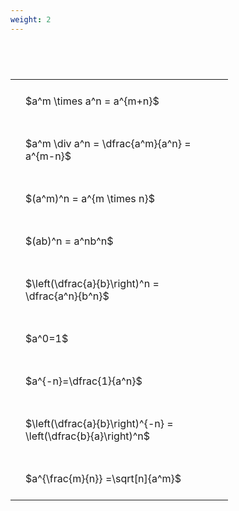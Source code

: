 ```yaml
---
weight: 2
---
```


#  
<br>
<style type="text/css">
#T_b02fe th.col_heading {
  text-align: left;
  font-size: 1em;
}
#T_b02fe td {
  text-align: left;
  font-size: 1em;
  padding: 1.5em;
}
#T_b02fe_row0_col0, #T_b02fe_row1_col0, #T_b02fe_row2_col0, #T_b02fe_row3_col0, #T_b02fe_row4_col0, #T_b02fe_row5_col0, #T_b02fe_row6_col0, #T_b02fe_row7_col0, #T_b02fe_row8_col0 {
  width: 300px;
  white-space: pre-wrap;
}
</style>
<table id="T_b02fe">
  <thead>
  </thead>
  <tbody>
    <tr>
      <td id="T_b02fe_row0_col0" class="data row0 col0" >$a^m \times a^n = a^{m+n}$</td>
    </tr>
    <tr>
      <td id="T_b02fe_row1_col0" class="data row1 col0" >$a^m \div a^n = \dfrac{a^m}{a^n} = a^{m-n}$</td>
    </tr>
    <tr>
      <td id="T_b02fe_row2_col0" class="data row2 col0" >$(a^m)^n = a^{m \times n}$</td>
    </tr>
    <tr>
      <td id="T_b02fe_row3_col0" class="data row3 col0" >$(ab)^n = a^nb^n$</td>
    </tr>
    <tr>
      <td id="T_b02fe_row4_col0" class="data row4 col0" >$\left(\dfrac{a}{b}\right)^n = \dfrac{a^n}{b^n}$</td>
    </tr>
    <tr>
      <td id="T_b02fe_row5_col0" class="data row5 col0" >$a^0=1$</td>
    </tr>
    <tr>
      <td id="T_b02fe_row6_col0" class="data row6 col0" >$a^{-n}=\dfrac{1}{a^n}$</td>
    </tr>
    <tr>
      <td id="T_b02fe_row7_col0" class="data row7 col0" >$\left(\dfrac{a}{b}\right)^{-n} = \left(\dfrac{b}{a}\right)^n$</td>
    </tr>
    <tr>
      <td id="T_b02fe_row8_col0" class="data row8 col0" >$a^{\frac{m}{n}} =\sqrt[n]{a^m}$</td>
    </tr>
  </tbody>
</table>
